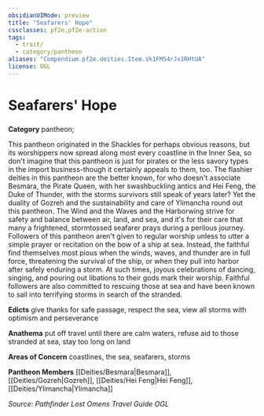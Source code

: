 ```yaml
---
obsidianUIMode: preview
title: "Seafarers' Hope"
cssclasses: pf2e,pf2e-action
tags:
  - trait/
  - category/pantheon
aliases: "Compendium.pf2e.deities.Item.Vk1FM54rJx1RHtUA"
license: OGL
---
```

# Seafarers' Hope

### 

**Category** pantheon; 




This pantheon originated in the Shackles for perhaps obvious reasons, but its worshippers now spread along most every coastline in the Inner Sea, so don't imagine that this pantheon is just for pirates or the less savory types in the import business-though it certainly appeals to them, too. The flashier deities in this pantheon are the better known, for who doesn't associate Besmara, the Pirate Queen, with her swashbuckling antics and Hei Feng, the Duke of Thunder, with the storms survivors still speak of years later? Yet the duality of Gozreh and the sustainability and care of Ylimancha round out this pantheon. The Wind and the Waves and the Harborwing strive for safety and balance between air, land, and sea, and it's for their care that many a frightened, stormtossed seafarer prays during a perilous journey. Followers of this pantheon aren't given to regular worship unless to utter a simple prayer or recitation on the bow of a ship at sea. Instead, the faithful find themselves most pious when the winds, waves, and thunder are in full force, threatening the survival of the ship, or when they pull into harbor after safely enduring a storm. At such times, joyous celebrations of dancing, singing, and pouring out libations to their gods mark their worship. Faithful followers are also committed to rescuing those at sea and have been known to sail into terrifying storms in search of the stranded.

**Edicts** give thanks for safe passage, respect the sea, view all storms with optimism and perseverance

**Anathema** put off travel until there are calm waters, refuse aid to those stranded at sea, stay too long on land

**Areas of Concern** coastlines, the sea, seafarers, storms

**Pantheon Members** [[Deities/Besmara|Besmara]], [[Deities/Gozreh|Gozreh]], [[Deities/Hei Feng|Hei Feng]], [[Deities/Ylimancha|Ylimancha]]

*Source: Pathfinder Lost Omens Travel Guide*
*OGL*